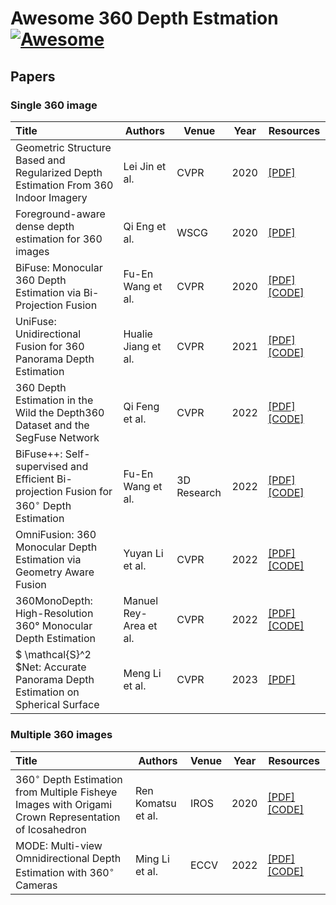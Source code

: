 # Awesome 360 Depth Estmation [![Awesome](https://cdn.rawgit.com/sindresorhus/awesome/d7305f38d29fed78fa85652e3a63e154dd8e8829/media/badge.svg)](https://github.com/sindresorhus/awesome)

## Papers

### Single 360 image

| Title                                                        | Authors                      | Venue | Year | Resources                                                    |
| :----------------------------------------------------------- | ---------------------------- | ----- | ---- | ------------------------------------------------------------ |
| Geometric Structure Based and Regularized Depth Estimation From 360 Indoor Imagery | Lei Jin et al.  | CVPR  | 2020 | [[PDF]](https://openaccess.thecvf.com/content_CVPR_2020/papers/Jin_Geometric_Structure_Based_and_Regularized_Depth_Estimation_From_360_Indoor_CVPR_2020_paper.pdf)|
| Foreground-aware dense depth estimation for 360 images | Qi Eng et al.  | WSCG  | 2020 | [[PDF]](http://wscg.zcu.cz/wscg2020/Abstracts/F89.html) |
| BiFuse: Monocular 360 Depth Estimation via Bi-Projection Fusion             | Fu-En Wang et al.       | CVPR  | 2020 | [[PDF]](https://openaccess.thecvf.com/content_CVPR_2020/papers/Wang_BiFuse_Monocular_360_Depth_Estimation_via_Bi-Projection_Fusion_CVPR_2020_paper.pdf) [[CODE]](https://github.com/Yeh-yu-hsuan/BiFuse) |
| UniFuse: Unidirectional Fusion for 360 Panorama Depth Estimation | Hualie Jiang et al. | CVPR  | 2021 | [[PDF]](https://arxiv.org/pdf/2102.03550.pdf) [[CODE]](https://github.com/alibaba/UniFuse-Unidirectional-Fusion) |
| 360 Depth Estimation in the Wild the Depth360 Dataset and the SegFuse Network | Qi Feng et al. | CVPR | 2022 | [[PDF]](https://arxiv.org/pdf/2202.08010.pdf) [[CODE]](https://github.com/HAL-lucination/segfuse) |
| BiFuse++: Self-supervised and Efficient Bi-projection Fusion for $360^{\circ}$ Depth Estimation | Fu-En Wang et al. | 3D Research | 2022 | [[PDF]](hhttps://arxiv.org/pdf/2209.02952.pdf) [[CODE]](https://github.com/fuenwang/BiFusev2)|
| OmniFusion: 360 Monocular Depth Estimation via Geometry Aware Fusion | Yuyan Li et al. | CVPR | 2022 | [[PDF]](https://arxiv.org/pdf/2202.01323.pdf) [[CODE]](https://github.com/yuyanli0831/OmniFusion) |
| 360MonoDepth: High-Resolution 360° Monocular Depth Estimation | Manuel Rey-Area et al. | CVPR | 2022 | [[PDF]](https://arxiv.org/pdf/2111.15669.pdf) [[CODE]](https://github.com/manurare/360monodepth) |
| $ \mathcal{S}^2 $Net: Accurate Panorama Depth Estimation on Spherical Surface| Meng Li et al. | CVPR | 2023 | [[PDF]](https://arxiv.org/pdf/2301.05845.pdf)|

### Multiple 360 images

| Title                                                        | Authors                      | Venue | Year | Resources                                                    |
| :----------------------------------------------------------- | ---------------------------- | ----- | ---- | ------------------------------------------------------------ |
| $360^{\circ}$ Depth Estimation from Multiple Fisheye Images with Origami Crown Representation of Icosahedron | Ren Komatsu et al.  | IROS  | 2020 | [[PDF]](https://arxiv.org/pdf/2007.06891.pdf) [[CODE]](https://github.com/matsuren/crownconv360depth) |
| MODE: Multi-view Omnidirectional Depth Estimation with $360^{\circ}$ Cameras | Ming Li et al.  | ECCV  | 2022 | [[PDF]](https://link.springer.com/chapter/10.1007/978-3-031-19827-4_12) [[CODE]](https://github.com/nju-ee/MODE-2022) |
